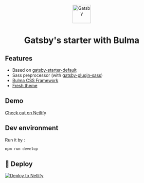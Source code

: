 <p align="center">
  <a href="https://next.gatsbyjs.org">
    <img alt="Gatsby" src="https://www.gatsbyjs.org/monogram.svg" width="60" />
  </a>
</p>
<h1 align="center">
  Gatsby's starter with Bulma
</h1>

## Features

- Based on [gatsby-starter-default](https://github.com/gatsbyjs/gatsby-starter-default)
- Sass preprocessor (with [gatsby-plugin-sass](https://github.com/gatsbyjs/gatsby/tree/master/packages/gatsby-plugin-sass))
- [Bulma CSS Framework](https://bulma.io/)
- [Fresh theme](https://github.com/cssninjaStudio/fresh)

## Demo

[Check out on Netlify](https://gatsby-fresh-starter.netlify.com/)

## Dev environment

Run it by :

```sh
npm run develop
```

## 💫 Deploy

[![Deploy to Netlify](https://www.netlify.com/img/deploy/button.svg)](https://app.netlify.com/start/deploy?repositoryhttps://github.com/chnghia/gatsby_fresh_starter)
